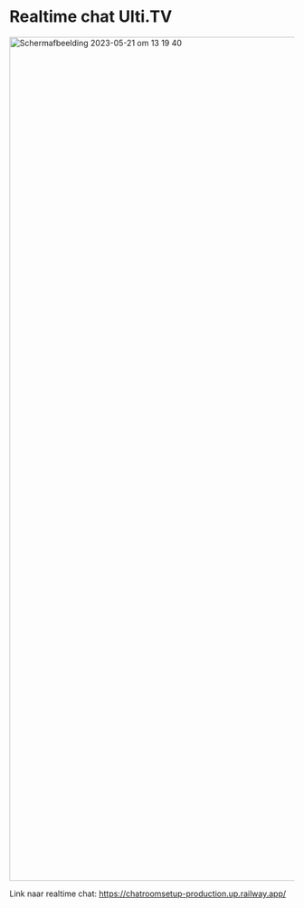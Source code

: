 # Realtime chat Ulti.TV

<img width="1490" alt="Scherm­afbeelding 2023-05-21 om 13 19 40" src="https://github.com/sannevanseeventer/ChatroomSetup/assets/112857444/bd689740-af56-4359-aebb-6c91cde4bccc">

Link naar realtime chat: https://chatroomsetup-production.up.railway.app/
